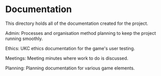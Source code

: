 # Documentation

This directory holds all of the documentation created for the project.

Admin: Processes and organisation method planning to keep the project running smoothly.

Ethics: UKC ethics documentation for the game's user testing.

Meetings: Meeting minutes where work to do is discussed.

Planning: Planning documentation for various game elements. 
